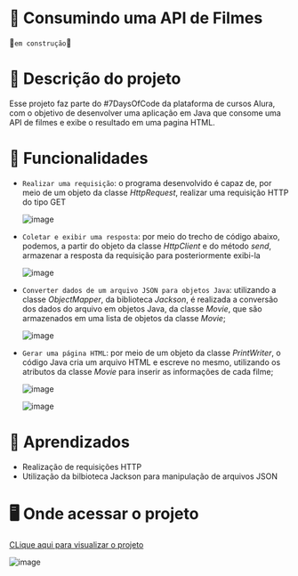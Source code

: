 # 🎥 Consumindo uma API de Filmes
🚧`em construção`🚧

# 📝 Descrição do projeto
Esse projeto faz parte do #7DaysOfCode da plataforma de cursos Alura, com o objetivo de desenvolver uma aplicação em Java que consome uma API de filmes e exibe o resultado em uma pagina HTML.

# 🔨 Funcionalidades
- `Realizar uma requisição`: o programa desenvolvido é capaz de, por meio de um objeto da classe _HttpRequest_, realizar uma requisição HTTP do tipo GET
  
  ![image](https://github.com/Maria-Faria/API-Filmes/assets/114308727/61a83eee-360f-408d-8674-a4bb0a9d404a)

- `Coletar e exibir uma resposta`: por meio do trecho de código abaixo, podemos, a partir do objeto da classe _HttpClient_ e do método _send_, armazenar a resposta da requisição para posteriormente exibi-la

  ![image](https://github.com/Maria-Faria/API-Filmes/assets/114308727/affe8ef6-598b-4316-9f71-4fa520c19be2)

- `Converter dados de um arquivo JSON para objetos Java`: utilizando a classe _ObjectMapper_, da biblioteca _Jackson_, é realizada a conversão dos dados do arquivo em objetos Java, da classe _Movie_, que são armazenados em uma lista de objetos da classe _Movie_;

  ![image](https://github.com/Maria-Faria/API-Filmes/assets/114308727/4decbe4d-1e3b-45c1-b845-4d61de0e0277)

- `Gerar uma página HTML`: por meio de um objeto da classe _PrintWriter_, o código Java cria um arquivo HTML e escreve no mesmo, utilizando os atributos da classe _Movie_ para inserir as informações de cada filme;

  ![image](https://github.com/Maria-Faria/API-Filmes/assets/114308727/3fbbd0b5-fa64-426c-a40a-34ce7c5c8ffc) 

  ![image](https://github.com/Maria-Faria/API-Filmes/assets/114308727/49513ab2-ba8d-4dfd-997a-982206f6f224)

# 📖 Aprendizados
- Realização de requisições HTTP
- Utilização da bilbioteca Jackson para manipulação de arquivos JSON

# 🖥️ Onde acessar o projeto
<a href="https://maria-faria.github.io/API-Filmes/">CLique aqui para visualizar o projeto</a>

![image](https://github.com/Maria-Faria/API-Filmes/assets/114308727/c2173e65-a75e-4d41-9d1c-9cc8abfbd790)
